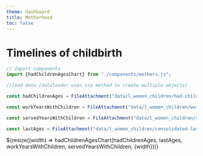 ```yaml
---
theme: dashboard
title: Motherhood
toc: false
---
```


# Timelines of childbirth


```js
// Import components
import {hadChildrenAgesChart} from "./components/mothers.js";
```

```js
//load data [dataloader uses zip method to create multiple objects]

const hadChildrenAges = FileAttachment("data/l_women_children/had-children-ages.csv").csv({typed: true});

const workYearsWithChildren = FileAttachment("data/l_women_children/work-years-with-children.csv").csv({typed:true});

const servedYearsWithChildren = FileAttachment("data/l_women_children/served-years-with-children.csv").csv({typed:true});

const lastAges = FileAttachment("data/l_women_children/consolidated-last-ages.csv").csv({typed:true});

```



<div class="grid grid-cols-1">
  <div class="card">
    ${resize((width) => hadChildrenAgesChart(hadChildrenAges, lastAges, workYearsWithChildren, servedYearsWithChildren, {width}))}
  </div>
</div>


